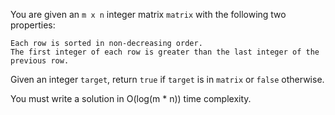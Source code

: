 You are given an `m x n` integer matrix `matrix` with the following two properties:

    Each row is sorted in non-decreasing order.
    The first integer of each row is greater than the last integer of the previous row.

Given an integer `target`, return `true` if `target` is in `matrix` or `false` otherwise.

You must write a solution in O(log(m * n)) time complexity.